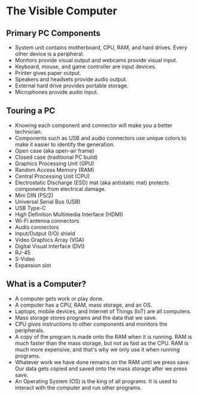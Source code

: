 # The Visible Computer

## Primary PC Components
- System unit contains motherboard, CPU, RAM, and hard drives. Every other device is a peripheral.
- Monitors provide visual output and webcams provide visual input.
- Keyboard, mouse, and game controller are input devices.
- Printer gives paper output.
- Speakers and headsets provide audio output.
- External hard drive provides portable storage.
- Microphones provide audio input.

## Touring a PC
- Knowing each component and connector will make you a better technician.
- Components such as USB and audio connectors use unique colors to make it easier to identify the generation.
- Open case (aka open-air frame)
- Closed case (traditional PC build)
- Graphics Processing Unit (GPU)
- Random Access Memory (RAM)
- Central Processing Unit (CPU)
- Electrostatic Discharge (ESD) mat (aka antistatic mat) protects components from electrical damage.
- Mini DIN (PS/2)
- Universal Serial Bus (USB)
- USB Type-C
- High Definition Multimedia Interface (HDMI)
- Wi-Fi antenna connectors
- Audio connectors
- Input/Output (I/O) shield
- Video Graphics Array (VGA)
- Digital Visual Interface (DVI)
- RJ-45
- S-Video
- Expansion slot

## What is a Computer?
- A computer gets work or play done.
- A computer has a CPU, RAM, mass storage, and an OS.
- Laptops, mobile devices, and Internet of Things (IoT) are all computers.
- Mass storage stores programs and the data that we save.
- CPU gives instructions to other components and monitors the peripherals.
- A copy of the program is made onto the RAM when it is running. RAM is much faster than the mass storage, but not as fast as the CPU. RAM is much more expensive, and that's why we only use it when running programs.
- Whatever work we have done remains on the RAM until we press save. Our data gets copied and saved onto the mass storage after we press save.
- An Operating System (OS) is the king of all programs. It is used to interact with the computer and run other programs.
